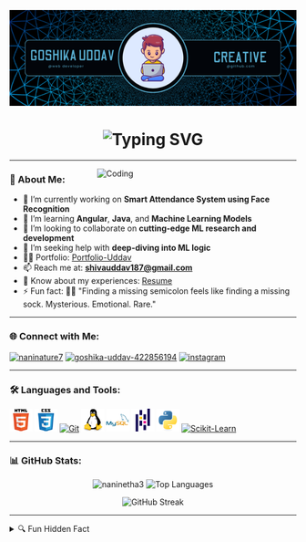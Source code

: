 <p align="center">
  <img src="https://raw.githubusercontent.com/Naninetha3/Naninetha3/refs/heads/main/goshika%20uddav.png" alt="Coding" border-radius=20px/>
</p>

<h1 align="center">
  <img src="https://readme-typing-svg.herokuapp.com?font=Fira+Code&size=30&pause=1000&color=F79A06&center=true&vCenter=true&width=495&lines=Hi+%F0%9F%91%8B%2C+I'm+Goshika+Uddav;A+Passionate+Web+Developer;Machine+Learning+Explorer;Always+Learning+New+Things" alt="Typing SVG" />
</h1>

---

<img align="right" alt="Coding" width="350" src="https://raw.githubusercontent.com/Naninetha3/Naninetha3/refs/heads/main/chinnu.png" />

### 🚀 About Me:

- 🔭 I’m currently working on **Smart Attendance System using Face Recognition**
- 🌱 I’m learning **Angular**, **Java**, and **Machine Learning Models**
- 👯 I’m looking to collaborate on **cutting-edge ML research and development**
- 🤝 I’m seeking help with **deep-diving into ML logic**
- 👨‍💻 Portfolio: [Portfolio-Uddav](https://naninetha3.github.io/Portfolio-Uddav/)
- 📫 Reach me at: **shivauddav187@gmail.com**
- 📄 Know about my experiences: [Resume](https://naninetha3.github.io/Portfolio-Uddav/Uddav_Resume.pdf)
- ⚡ Fun fact: 🕵️‍♂️ "Finding a missing semicolon feels like finding a missing sock. Mysterious. Emotional. Rare."

---

### 🌐 Connect with Me:

<p align="left">
<a href="https://x.com/naninature7" target="blank"><img align="center" src="https://raw.githubusercontent.com/rahuldkjain/github-profile-readme-generator/master/src/images/icons/Social/twitter.svg" alt="naninature7" height="30" width="40" /></a>
<a href="https://linkedin.com/in/goshika-uddav-422856194" target="blank"><img align="center" src="https://raw.githubusercontent.com/rahuldkjain/github-profile-readme-generator/master/src/images/icons/Social/linked-in-alt.svg" alt="goshika-uddav-422856194" height="30" width="40" /></a>
<a href="https://instagram.com/" target="blank"><img align="center" src="https://github.com/rahuldkjain/github-profile-readme-generator/blob/master/src/images/icons/Social/instagram.svg" alt="instagram" height="30" width="40" /></a>
</p>

---

### 🛠️ Languages and Tools:

<p align="left">
  <a href="https://www.w3.org/html/" target="_blank"><img src="https://raw.githubusercontent.com/devicons/devicon/master/icons/html5/html5-original-wordmark.svg" alt="HTML5" width="40" height="40"/></a>
  <a href="https://www.w3schools.com/css/" target="_blank"><img src="https://raw.githubusercontent.com/devicons/devicon/master/icons/css3/css3-original-wordmark.svg" alt="CSS3" width="40" height="40"/></a>
  <a href="https://git-scm.com/" target="_blank"><img src="https://www.vectorlogo.zone/logos/git-scm/git-scm-icon.svg" alt="Git" width="40" height="40"/></a>
  <a href="https://www.linux.org/" target="_blank"><img src="https://raw.githubusercontent.com/devicons/devicon/master/icons/linux/linux-original.svg" alt="Linux" width="40" height="40"/></a>
  <a href="https://www.mysql.com/" target="_blank"><img src="https://raw.githubusercontent.com/devicons/devicon/master/icons/mysql/mysql-original-wordmark.svg" alt="MySQL" width="40" height="40"/></a>
  <a href="https://pandas.pydata.org/" target="_blank"><img src="https://raw.githubusercontent.com/devicons/devicon/2ae2a900d2f041da66e950e4d48052658d850630/icons/pandas/pandas-original.svg" alt="Pandas" width="40" height="40"/></a>
  <a href="https://www.python.org" target="_blank"><img src="https://raw.githubusercontent.com/devicons/devicon/master/icons/python/python-original.svg" alt="Python" width="40" height="40"/></a>
  <a href="https://scikit-learn.org/" target="_blank"><img src="https://upload.wikimedia.org/wikipedia/commons/0/05/Scikit_learn_logo_small.svg" alt="Scikit-Learn" width="40" height="40"/></a>
</p>

---

### 📊 GitHub Stats:

<p align="center">
  <img src="https://github-readme-stats.vercel.app/api?username=naninetha3&show_icons=true&locale=en&theme=radical" alt="naninetha3" height="190" />
  <img src="https://github-readme-stats.vercel.app/api/top-langs?username=naninetha3&show_icons=true&locale=en&layout=compact&theme=radical" alt="Top Languages" height="190"/>
</p>

<p align="center">
  <img src="https://github-readme-streak-stats.herokuapp.com/?user=naninetha3&theme=radical" alt="GitHub Streak" height="190"/>
</p>

---

<details>
  <summary>🔍 Fun Hidden Fact</summary>
  <br>
  ✨ I love solving real-world problems with code, and sometimes, I dream about building AI that can code itself!
</details>
